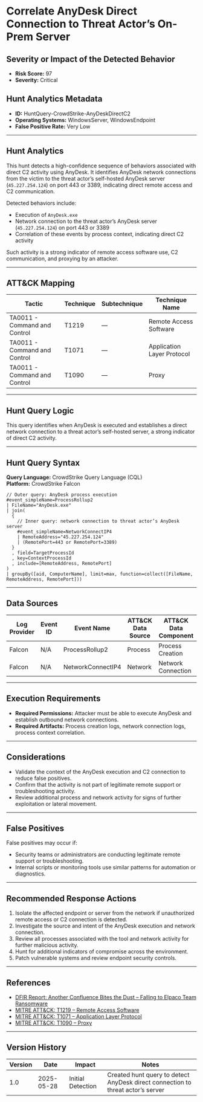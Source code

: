 # Correlate AnyDesk Direct Connection to Threat Actor’s On-Prem Server

## Severity or Impact of the Detected Behavior
- **Risk Score:** 97
- **Severity:** Critical

## Hunt Analytics Metadata

- **ID:** HuntQuery-CrowdStrike-AnyDeskDirectC2
- **Operating Systems:** WindowsServer, WindowsEndpoint
- **False Positive Rate:** Very Low

---

## Hunt Analytics

This hunt detects a high-confidence sequence of behaviors associated with direct C2 activity using AnyDesk. It identifies AnyDesk network connections from the victim to the threat actor’s self-hosted AnyDesk server (`45.227.254.124`) on port 443 or 3389, indicating direct remote access and C2 communication.

Detected behaviors include:

- Execution of `AnyDesk.exe`
- Network connection to the threat actor’s AnyDesk server (`45.227.254.124`) on port 443 or 3389
- Correlation of these events by process context, indicating direct C2 activity

Such activity is a strong indicator of remote access software use, C2 communication, and proxying by an attacker.

---

## ATT&CK Mapping

| Tactic                        | Technique   | Subtechnique | Technique Name                                 |
|------------------------------|-------------|--------------|-----------------------------------------------|
| TA0011 - Command and Control | T1219       | —            | Remote Access Software                        |
| TA0011 - Command and Control | T1071       | —            | Application Layer Protocol                    |
| TA0011 - Command and Control | T1090       | —            | Proxy                                         |

---

## Hunt Query Logic

This query identifies when AnyDesk is executed and establishes a direct network connection to a threat actor’s self-hosted server, a strong indicator of direct C2 activity.

---

## Hunt Query Syntax

**Query Language:** CrowdStrike Query Language (CQL)  
**Platform:** CrowdStrike Falcon

```fql
// Outer query: AnyDesk process execution    
#event_simpleName=ProcessRollup2    
| FileName="AnyDesk.exe"    
| join(    
  {    
    // Inner query: network connection to threat actor’s AnyDesk server    
    #event_simpleName=NetworkConnectIP4    
    | RemoteAddress="45.227.254.124"    
    | (RemotePort=443 or RemotePort=3389)    
  }    
  , field=TargetProcessId    
  , key=ContextProcessId    
  , include=[RemoteAddress, RemotePort]    
)    
| groupBy([aid, ComputerName], limit=max, function=collect([FileName, RemoteAddress, RemotePort]))  
```

---

## Data Sources

| Log Provider | Event ID         | Event Name             | ATT&CK Data Source  | ATT&CK Data Component  |
|--------------|------------------|------------------------|---------------------|------------------------|
| Falcon       | N/A              | ProcessRollup2         | Process             | Process Creation       |
| Falcon       | N/A              | NetworkConnectIP4      | Network             | Network Connection     |

---

## Execution Requirements

- **Required Permissions:** Attacker must be able to execute AnyDesk and establish outbound network connections.
- **Required Artifacts:** Process creation logs, network connection logs, process context correlation.

---

## Considerations

- Validate the context of the AnyDesk execution and C2 connection to reduce false positives.
- Confirm that the activity is not part of legitimate remote support or troubleshooting activity.
- Review additional process and network activity for signs of further exploitation or lateral movement.

---

## False Positives

False positives may occur if:

- Security teams or administrators are conducting legitimate remote support or troubleshooting.
- Internal scripts or monitoring tools use similar patterns for automation or diagnostics.

---

## Recommended Response Actions

1. Isolate the affected endpoint or server from the network if unauthorized remote access or C2 connection is detected.
2. Investigate the source and intent of the AnyDesk execution and network connection.
3. Review all processes associated with the tool and network activity for further malicious activity.
4. Hunt for additional indicators of compromise across the environment.
5. Patch vulnerable systems and review endpoint security controls.

---

## References

- [DFIR Report: Another Confluence Bites the Dust – Falling to Elpaco Team Ransomware](https://thedfirreport.com/2025/05/19/another-confluence-bites-the-dust-falling-to-elpaco-team-ransomware/#case-summary)
- [MITRE ATT&CK: T1219 – Remote Access Software](https://attack.mitre.org/techniques/T1219/)
- [MITRE ATT&CK: T1071 – Application Layer Protocol](https://attack.mitre.org/techniques/T1071/)
- [MITRE ATT&CK: T1090 – Proxy](https://attack.mitre.org/techniques/T1090/)

---

## Version History

| Version | Date       | Impact            | Notes                                                                                      |
|---------|------------|-------------------|--------------------------------------------------------------------------------------------|
| 1.0     | 2025-05-28 | Initial Detection | Created hunt query to detect AnyDesk direct connection to threat actor’s server |
